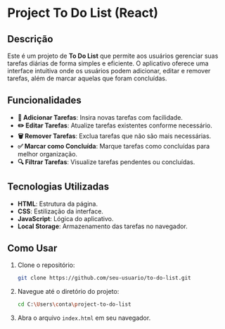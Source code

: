 # Project To Do List (React)

## Descrição

Este é um projeto de **To Do List** que permite aos usuários gerenciar suas tarefas diárias de forma simples e eficiente. O aplicativo oferece uma interface intuitiva onde os usuários podem adicionar, editar e remover tarefas, além de marcar aquelas que foram concluídas.

## Funcionalidades

- **📝 Adicionar Tarefas**: Insira novas tarefas com facilidade.
- **✏️ Editar Tarefas**: Atualize tarefas existentes conforme necessário.
- **🗑️ Remover Tarefas**: Exclua tarefas que não são mais necessárias.
- **✅ Marcar como Concluída**: Marque tarefas como concluídas para melhor organização.
- **🔍 Filtrar Tarefas**: Visualize tarefas pendentes ou concluídas.

## Tecnologias Utilizadas

- **HTML**: Estrutura da página.
- **CSS**: Estilização da interface.
- **JavaScript**: Lógica do aplicativo.
- **Local Storage**: Armazenamento das tarefas no navegador.

## Como Usar

1. Clone o repositório:
   ```bash
   git clone https://github.com/seu-usuario/to-do-list.git
   ```
2. Navegue até o diretório do projeto:
   ```bash
   cd C:\Users\conta\project-to-do-list
   ```
3. Abra o arquivo `index.html` em seu navegador.
